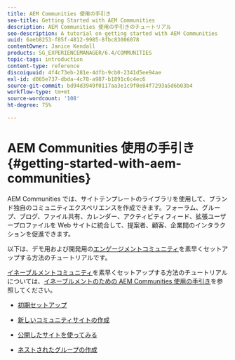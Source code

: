 ```yaml
---
title: AEM Communities 使用の手引き
seo-title: Getting Started with AEM Communities
description: AEM Communities 使用の手引きのチュートリアル
seo-description: A tutorial on getting started with AEM Communities
uuid: 6aeb8253-f85f-4812-9985-8fbc83006078
contentOwner: Janice Kendall
products: SG_EXPERIENCEMANAGER/6.4/COMMUNITIES
topic-tags: introduction
content-type: reference
discoiquuid: 4f4c73eb-281e-4dfb-9cb0-2341d5ee94ae
exl-id: d065e737-dbda-4c78-a987-b1891c6c4ec6
source-git-commit: bd94d3949f0117aa3e1c9f0e84f7293a5d6b03b4
workflow-type: tm+mt
source-wordcount: '108'
ht-degree: 75%

---
```


# AEM Communities 使用の手引き {#getting-started-with-aem-communities}

AEM Communities では、サイトテンプレートのライブラリを使用して、ブランド独自のコミュニティエクスペリエンスを作成できます。フォーラム、グループ、ブログ、ファイル共有、カレンダー、アクティビティフィード、拡張ユーザープロファイルを Web サイトに統合して、提案者、顧客、企業間のインタラクションを促進できます。

以下は、デモ用および開発用の[エンゲージメントコミュニティ](overview.md#engagement-community)を素早くセットアップする方法のチュートリアルです。

[イネーブルメントコミュニティ](overview.md#enablement-community)を素早くセットアップする方法のチュートリアルについては、[イネーブルメントのための AEM Communities 使用の手引き](getting-started-enablement.md)を参照してください。

* [初期セットアップ](setup.md)

* [新しいコミュニティサイトの作成](create-site.md)

* [公開したサイトを使ってみる](published-site.md)

* [ネストされたグループの作成](nested-groups.md)
